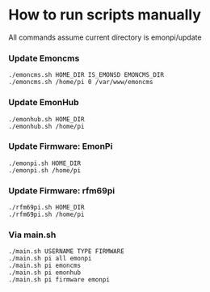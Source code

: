 # How to run scripts manually

All commands assume current directory is emonpi/update

### Update Emoncms

    ./emoncms.sh HOME_DIR IS_EMONSD EMONCMS_DIR
    ./emoncms.sh /home/pi 0 /var/www/emoncms
    
### Update EmonHub

    ./emonhub.sh HOME_DIR
    ./emonhub.sh /home/pi
    
### Update Firmware: EmonPi

    ./emonpi.sh HOME_DIR
    ./emonpi.sh /home/pi
    
### Update Firmware: rfm69pi

    ./rfm69pi.sh HOME_DIR
    ./rfm69pi.sh /home/pi
    
### Via main.sh

    ./main.sh USERNAME TYPE FIRMWARE
    ./main.sh pi all emonpi
    ./main.sh pi emoncms
    ./main.sh pi emonhub
    ./main.sh pi firmware emonpi
